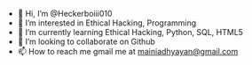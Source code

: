 - 👋 Hi, I’m @Heckerboiii010
- 👀 I’m interested in Ethical Hacking, Programming
- 🌱 I’m currently learning Ethical Hacking, Python, SQL, HTML5
- 💞️ I’m looking to collaborate on Github
- 📫 How to reach me gmail me at mainiadhyayan@gmail.com

<!---
Heckerboiii010/Heckerboiii010 is a ✨ special ✨ repository because its `README.md` (this file) appears on your GitHub profile.
You can click the Preview link to take a look at your changes.
--->
